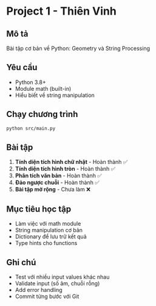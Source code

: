 # Project 1 - Thiên Vinh

## Mô tả
Bài tập cơ bản về Python: Geometry và String Processing

## Yêu cầu
- Python 3.8+
- Module math (built-in)
- Hiểu biết về string manipulation

## Chạy chương trình
```bash
python src/main.py
```

## Bài tập
1. **Tính diện tích hình chữ nhật** - Hoàn thành ✅
2. **Tính diện tích hình tròn** - Hoàn thành ✅
3. **Phân tích văn bản** - Hoàn thành ✅
4. **Đảo ngược chuỗi** - Hoàn thành ✅
5. **Bài tập mở rộng** - Chưa làm ❌

## Mục tiêu học tập
- Làm việc với math module
- String manipulation cơ bản
- Dictionary để lưu trữ kết quả
- Type hints cho functions

## Ghi chú
- Test với nhiều input values khác nhau
- Validate input (số âm, chuỗi rỗng)
- Add error handling
- Commit từng bước với Git

